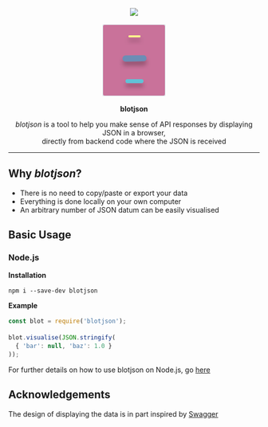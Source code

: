<p align=center><a href="https://opensource.org/licenses/MIT"><img src="https://img.shields.io/badge/License-MIT-dae1e7.svg"></a></p>
<p align=center><img src=./logo_light.svg></p>

<p align=center><b>blotjson</b></p>

<p align=center><i>blotjson</i> is a tool to help you make sense of API responses by displaying JSON in a browser, <br />directly from backend code where the JSON is received</p>

---

## Why *blotjson*?
* There is no need to copy/paste or export your data
* Everything is done locally on your own computer
* An arbitrary number of JSON datum can be easily visualised
## Basic Usage

### Node.js
**Installation**
```
npm i --save-dev blotjson
```
**Example**
```js
const blot = require('blotjson');

blot.visualise(JSON.stringify(
  { 'bar': null, 'baz': 1.0 }
));
```

For further details on how to use blotjson on Node.js, go [here](./src/lang/nodejs/README.md)

## Acknowledgements

The design of displaying the data is in part inspired by [Swagger](https://swagger.io)
